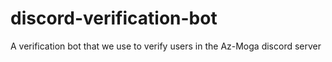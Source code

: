 # discord-verification-bot
A verification bot that we use to verify users in the Az-Moga discord server
